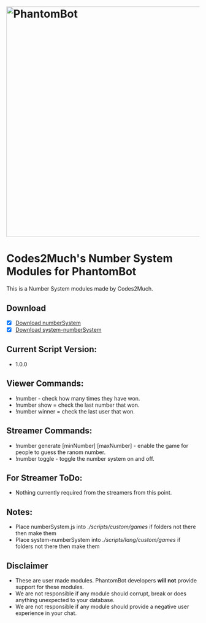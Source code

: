 # <img alt="PhantomBot" src="https://phantombot.tv/img/new-logo-dark-v2.png" width="600px"/>

# Codes2Much's Number System Modules for PhantomBot
This is a Number System modules made by Codes2Much.

## Download
- [x] [Download numberSystem](https://raw.githubusercontent.com/Codes2Much/Phantombot-Custom-Scripts/master/custom/games/numberSystem/numberSystem.js "numberSystem")
- [x] [Download system-numberSystem](https://raw.githubusercontent.com/Codes2Much/Phantombot-Custom-Scripts/master/lang/english/custom/games/games-numberSystem.js "system-numberSystem")

## Current Script Version:
- 1.0.0

## Viewer Commands:
- !number - check how many times they have won.
- !number show = check the last number that won.
- !number winner = check the last user that won. 

## Streamer Commands:
- !number generate [minNumber] [maxNumber] - enable the game for people to guess the ranom number.
- !number toggle - toggle the number system on and off.

## For Streamer ToDo:
- Nothing currently required from the streamers from this point.

## Notes:
- Place numberSystem.js into *./scripts/custom/games* if folders not there then make them
- Place system-numberSystem into *./scripts/lang/custom/games* if folders not there then make them

## Disclaimer
- These are user made modules. PhantomBot developers **will not** provide support for these modules.
- We are not responsible if any module should corrupt, break or does anything unexpected to your database.
- We are not responsible if any module should provide a negative user experience in your chat.
